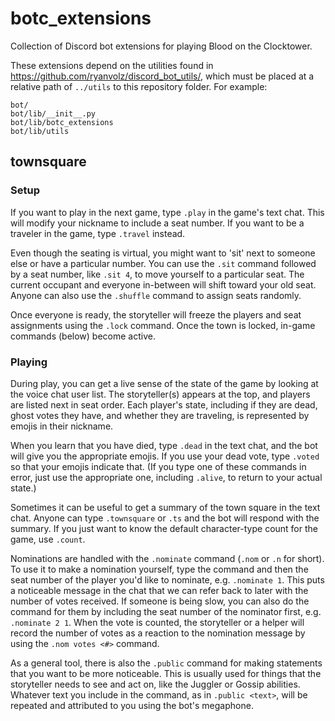 # botc_extensions
Collection of Discord bot extensions for playing Blood on the Clocktower.

These extensions depend on the utilities found in https://github.com/ryanvolz/discord_bot_utils/, which must be placed at a relative path of `../utils` to this repository folder. For example:
```
bot/
bot/lib/__init__.py
bot/lib/botc_extensions
bot/lib/utils
```

## townsquare

### Setup
If you want to play in the next game, type `.play` in the game's text chat. This will modify your nickname to include a seat number. If you want to be a traveler in the game, type `.travel` instead.

Even though the seating is virtual, you might want to 'sit' next to someone else or have a particular number. You can use the `.sit` command followed by a seat number, like `.sit 4`, to move yourself to a particular seat. The current occupant and everyone in-between will shift toward your old seat. Anyone can also use the `.shuffle` command to assign seats randomly.

Once everyone is ready, the storyteller will freeze the players and seat assignments using the `.lock` command. Once the town is locked, in-game commands (below) become active.

### Playing
During play, you can get a live sense of the state of the game by looking at the voice chat user list. The storyteller(s) appears at the top, and players are listed next in seat order. Each player's state, including if they are dead, ghost votes they have, and whether they are traveling, is represented by emojis in their nickname.

When you learn that you have died, type `.dead` in the text chat, and the bot will give you the appropriate emojis. If you use your dead vote, type `.voted` so that your emojis indicate that. (If you type one of these commands in error, just use the appropriate one, including `.alive`, to return to your actual state.)

Sometimes it can be useful to get a summary of the town square in the text chat. Anyone can type `.townsquare` or `.ts` and the bot will respond with the summary. If you just want to know the default character-type count for the game, use `.count`.

Nominations are handled with the `.nominate` command (`.nom` or `.n` for short). To use it to make a nomination yourself, type the command and then the seat number of the player you'd like to nominate, e.g. `.nominate 1`. This puts a noticeable message in the chat that we can refer back to later with the number of votes received. If someone is being slow, you can also do the command for them by including the seat number of the nominator first, e.g. `.nominate 2 1`. When the vote is counted, the storyteller or a helper will record the number of votes as a reaction to the nomination message by using the `.nom votes <#>` command.

As a general tool, there is also the `.public` command for making statements that you want to be more noticeable. This is usually used for things that the storyteller needs to see and act on, like the Juggler or Gossip abilities. Whatever text you include in the command, as in `.public <text>`, will be repeated and attributed to you using the bot's megaphone.
